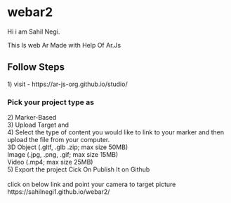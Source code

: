 # webar2
Hi i am Sahil Negi.

This Is web Ar Made with Help Of Ar.Js

<H2>Follow Steps</H2>
1) visit - https://ar-js-org.github.io/studio/
<H3>Pick your project type as</H3>
2) Marker-Based</br>
3) Upload Target and</br>
4) Select the type of content you would like to link to your marker and then upload the file from your computer.</br>
 3D Object (.gltf, .glb .zip; max size 50MB)</br>
 Image (.jpg, .png, .gif; max size 15MB)</br>
 Video (.mp4; max size 25MB)</br>
5) Export the project Cick On Publish It on Github
</br>
</br>
click on below link and point your camera to target picture </br>
https://sahilnegi1.github.io/webar2/
